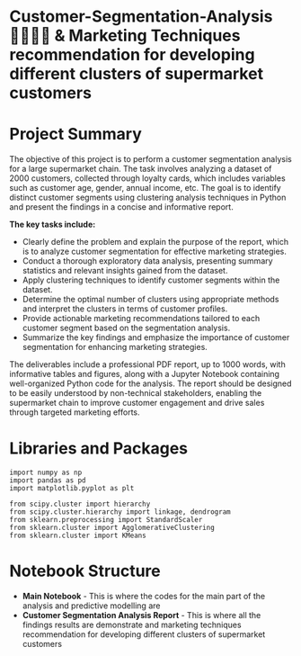 # Customer-Segmentation-Analysis 🙋‍♀️🙋‍♂️ & Marketing Techniques recommendation for developing different clusters of supermarket customers

# Project Summary
The objective of this project is to perform a customer segmentation analysis for a large supermarket chain. The task involves analyzing a dataset of 2000 customers, collected through loyalty cards, which includes variables such as customer age, gender, annual income, etc. The goal is to identify distinct customer segments using clustering analysis techniques in Python and present the findings in a concise and informative report.

**The key tasks include:**
- Clearly define the problem and explain the purpose of the report, which is to analyze customer segmentation for effective marketing strategies.
- Conduct a thorough exploratory data analysis, presenting summary statistics and relevant insights gained from the dataset.
- Apply clustering techniques to identify customer segments within the dataset.
- Determine the optimal number of clusters using appropriate methods and interpret the clusters in terms of customer profiles.
- Provide actionable marketing recommendations tailored to each customer segment based on the segmentation analysis.
- Summarize the key findings and emphasize the importance of customer segmentation for enhancing marketing strategies.

The deliverables include a professional PDF report, up to 1000 words, with informative tables and figures, along with a Jupyter Notebook containing well-organized Python code for the analysis. The report should be designed to be easily understood by non-technical stakeholders, enabling the supermarket chain to improve customer engagement and drive sales through targeted marketing efforts.

# Libraries and Packages

```
import numpy as np
import pandas as pd
import matplotlib.pyplot as plt

from scipy.cluster import hierarchy
from scipy.cluster.hierarchy import linkage, dendrogram
from sklearn.preprocessing import StandardScaler
from sklearn.cluster import AgglomerativeClustering
from sklearn.cluster import KMeans
```

# Notebook Structure
- **Main Notebook** - This is where the codes for the main part of the analysis and predictive modelling are
- **Customer Segmentation Analysis Report** - This is where all the findings results are demonstrate and marketing techniques recommendation for developing different clusters of supermarket customers






